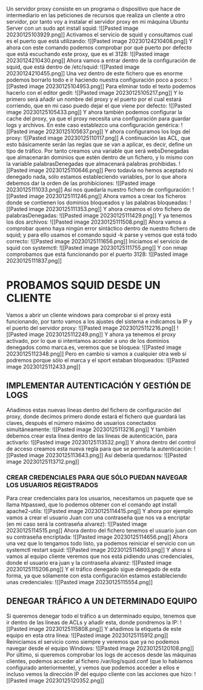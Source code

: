 Un servidor proxy consiste en un programa o dispositivo que hace de intermediario en las peticiones de recursos que realiza un cliente a otro servidor, por tanto voy a instalar el servidor proxy en mi máquina Ubuntu Server con un sudo apt install squid:
![[Pasted image 20230125103929.png]]
Activamos el servicio de squid y consultamos cual es el puerto que está utilizando:
![[Pasted image 20230124210408.png]]
Y ahora con este comando podemos comprobar por qué puerto por defecto que está escuchando este proxy, que es el 3128:
![[Pasted image 20230124210430.png]]
Ahora vamos a entrar dentro de la configuración de squid, que está dentro de /etc/squid:
![[Pasted image 20230124210455.png]]
Una vez dentro de este fichero que es enorme podemos borrarlo todo e ir haciendo nuestra configuración poco a poco:
![[Pasted image 20230125104953.png]]
Para eliminar todo el texto podemos hacerlo con el editor gedit:
![[Pasted image 20230125105217.png]]
Y lo primero será añadir un nombre del proxy y el puerto por el cual estará corriendo, que en mi caso puedo dejar el que viene por defecto:
![[Pasted image 20230125105433.png]]
Y ahora también podemos configurar la cache del proxy, ya que el proxy necesita una configuración para guardar logs y archivos. En este caso establezco una configuración genérica:
![[Pasted image 20230125105637.png]]
Y ahora configuramos los logs del proxy:
![[Pasted image 20230125110117.png]]
A continuación las ACL, que esto básicamente serán las reglas que se van a aplicar, es decir, define un tipo de tráfico. Por tanto creamos una variable que será websDenegadas que almacenarán dominios que estén dentro de un fichero, y lo mismo con la variable palabrasDenegadas que almacenará palabras prohibidas.
![[Pasted image 20230125110646.png]]
Pero todavía no hemos aceptado ni denegado nada, sólo estamos estableciendo variables, por lo que ahora debemos dar la orden de las prohibiciones:
![[Pasted image 20230125111033.png]]
Así nos quedaría nuestro fichero de configuración:
![[Pasted image 20230125111246.png]]
Ahora vamos a crear los ficheros donde se contienen los dominios bloqueados y las palabras bloqueadas:
![[Pasted image 20230125111353.png]]
Y ahora creamos el otro fichero de palabrasDenegadas:
![[Pasted image 20230125111429.png]]
Y ya tenemos los dos archivos:
![[Pasted image 20230125111508.png]]
Ahora vamos a comprobar queno haya ningún error sintáctico dentro de nuestro fichero de squid; y para ello usamos el comando squid -k parse y vemos que está todo correcto:
![[Pasted image 20230125111656.png]]
Iniciamos el servicio de squid con systemctl:
![[Pasted image 20230125111755.png]]
Y con nmap comprobamos que está funcionando por el puerto 3128:
![[Pasted image 20230125111837.png]]
# PROBAMOS SQUID DESDE UN CLIENTE
Vamos a abrir un cliente windows para comprobar si el proxy está funcionando, por tanto vamos a los ajustes del sistema e indicamos la IP y el puerto del servidor proxy:
![[Pasted image 20230125112216.png]]
![[Pasted image 20230125112249.png]]
Y ahora ya tenemos el proxy activado, por lo que si intentamos acceder a uno de los dominios denegados como marca.es, veremos que se bloquea:
![[Pasted image 20230125112348.png]]
Pero en cambio si vamos a cualquier otra web sí podremos porque sólo el marca y el sport estaban bloqueados:
![[Pasted image 20230125112433.png]]
## IMPLEMENTAR AUTENTICACIÓN Y GESTIÓN DE LOGS
Añadimos estas nuevas líneas dentro del fichero de configuración del proxy, donde decimos primero donde estará el fichero que guardará las claves, después el número máximo de usuarios conectados simultáneamente:
![[Pasted image 20230125113216.png]]
Y también debemos crear esta línea dentro de las líneas de autenticación, para activarlo:
![[Pasted image 20230125113532.png]]
Y ahora dentro del control de acceso creamos esta nueva regla para que se permita la autenticación:
![[Pasted image 20230125113643.png]]
Así debería quedarnos:
![[Pasted image 20230125113712.png]]
### CREAR CREDENCIALES PARA QUE SÓLO PUEDAN NAVEGAR LOS USUARIOS REGISTRADOS
Para crear credenciales para los usuarios, necesitamos un paquete que se llama htpasswd, que lo podemos obtener con el comando apt install apache2-utils:
![[Pasted image 20230125114415.png]]
Y ahora por ejemplo vamos a crear el usuario Juan con una contraseña que nos va a encriptar (en mi caso será la contraseña alvarez):
![[Pasted image 20230125114515.png]]
Ahora dentro del fichero tenemos el usuario juan con su contraseña encriptada:
![[Pasted image 20230125114656.png]]
Ahora una vez que lo tengamos todo listo, ya podemos reiniciar el servicio con un systemctl restart squid:
![[Pasted image 20230125114803.png]]
Y ahora si vamos al equipo cliente veremos que nos está pidiendo unas credenciales, donde el usuario era juan y la contraseña alvarez:
![[Pasted image 20230125115206.png]]
Y el tráfico denegado sigue denegado de esta forma, ya que sólamente con esta configuración estamos estableciendo unas credenciales:
![[Pasted image 20230125115554.png]]
## DENEGAR TRÁFICO A UN DETERMINADO EQUIPO
Si queremos denegar todo el tráfico a un determinado equipo, tenemos que ir dentro de las líneas de ACLs y añadir esta, donde pondremos la IP:
![[Pasted image 20230125115808.png]]
Y añadimos la etiqueta de este equipo en esta otra línea:
![[Pasted image 20230125115912.png]]
Reiniciamos el servicio como siempre y veremos que ya no podemos navegar desde el equipo Windows:
![[Pasted image 20230125120108.png]]
Por último, si queremos comprobar los logs de accesos desde las máquinas clientes, podemos acceder al fichero /var/log/squid.conf (que lo habíamos configurado anteriormente), y vemos que podemos acceder a ellos e incluso vemos la dirección IP del equipo cliente con las acciones que hizo:
![[Pasted image 20230125120352.png]]
